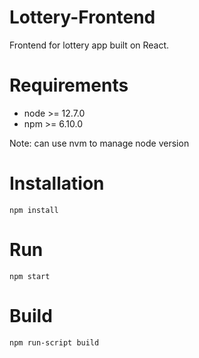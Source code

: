 # Lottery-Frontend
Frontend for lottery app built on React.

# Requirements
- node >= 12.7.0
- npm >= 6.10.0

Note: can use nvm to manage node version

# Installation
```
npm install
```
# Run
```
npm start
```
# Build
```
npm run-script build
```
